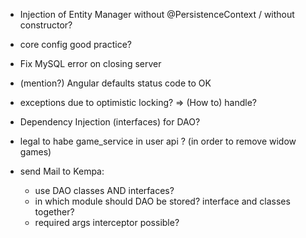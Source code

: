 - Injection of Entity Manager without @PersistenceContext / without constructor?
- core config good practice?
- Fix MySQL error on closing server
- (mention?) Angular defaults status code to OK
- exceptions due to optimistic locking? => (How to) handle?
- Dependency Injection (interfaces) for DAO? 
- legal to habe game_service in user api ? (in order to remove widow games)

- send Mail to Kempa:
    - use DAO classes AND interfaces?
    - in which module should DAO be stored? interface and classes together?
    - required args interceptor possible?  
